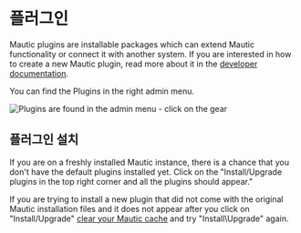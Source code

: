 # 플러그인

Mautic plugins are installable packages which can extend Mautic functionality or connect it with another system. If you are interested in how to create a new Mautic plugin, read more about it in the [developer documentation](https://developer.mautic.org/#plugins).

You can find the Plugins in the right admin menu.

![Plugins are found in the admin menu - click on the gear](/plugins/media/plugins-settings.jpg "Plugins are found on the Admin Menu")

## 플러그인 설치

If you are on a freshly installed Mautic instance, there is a chance that you don't have the default plugins installed yet. Click on the "Install/Upgrade plugins in the top right corner and all the plugins should appear."

If you are trying to install a new plugin that did not come with the original Mautic installation files and it does not appear after you click on "Install/Upgrade" [clear your Mautic cache](./../tips/troubleshooting.html) and try "Install\Upgrade" again.
